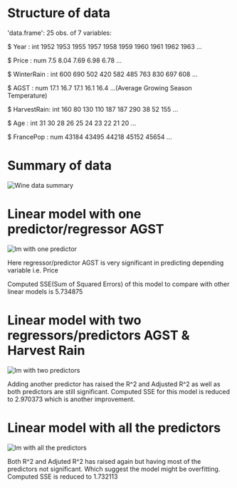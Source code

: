 # Structure of data

'data.frame':	25 obs. of  7 variables:

$ Year       : int  1952 1953 1955 1957 1958 1959 1960 1961 1962 1963 ...

$ Price      : num  7.5 8.04 7.69 6.98 6.78 ...

$ WinterRain : int  600 690 502 420 582 485 763 830 697 608 ...

$ AGST       : num  17.1 16.7 17.1 16.1 16.4 ...(Average Growing Season Temperature)

$ HarvestRain: int  160 80 130 110 187 187 290 38 52 155 ...

$ Age        : int  31 30 28 26 25 24 23 22 21 20 ...

$ FrancePop  : num  43184 43495 44218 45152 45654 ...

# Summary of data
![Wine data summary](https://user-images.githubusercontent.com/46609482/59311989-39718200-8c60-11e9-8c59-809b80287d3b.PNG)

# Linear model with one predictor/regressor AGST
![lm with one predictor](https://user-images.githubusercontent.com/46609482/59311893-f57e7d00-8c5f-11e9-99f7-dd2f11459b0e.PNG)

Here regressor/predictor AGST is very significant in predicting depending variable i.e. Price

Computed SSE(Sum of Squared Errors) of this model to compare with other linear models is 5.734875

# Linear model with two regressors/predictors AGST & Harvest Rain
![lm with two predictors](https://user-images.githubusercontent.com/46609482/59312601-9110ed00-8c62-11e9-8f75-22b1ad0523cb.PNG)

Adding another predictor has raised the R^2 and Adjusted R^2 as well as both predictors are still significant.
Computed SSE for this model is reduced to 2.970373 which is another improvement.

# Linear model with all the predictors
![lm with all the predictors](https://user-images.githubusercontent.com/46609482/59312841-696e5480-8c63-11e9-8ca5-f3df2c53b288.PNG)

Both R^2 and Adjuted R^2 has raised again but having most of the predictors not significant. Which suggest the model might be overfitting.
Computed SSE is reduced to 1.732113

